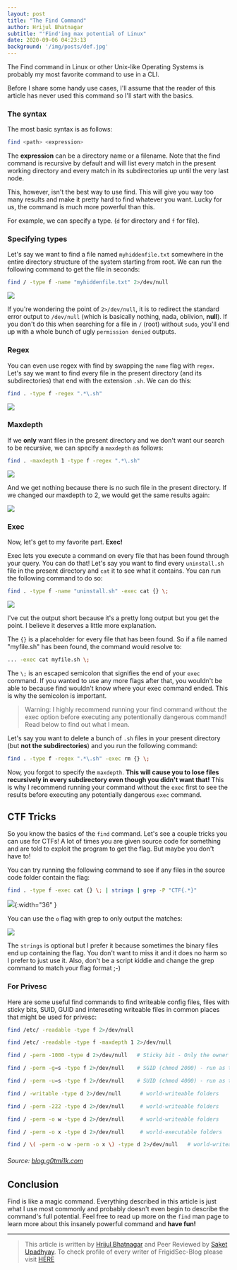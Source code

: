 ```yaml
---
layout: post
title: "The Find Command"
author: Hrijul Bhatnagar
subtitle: "'Find'ing max potential of Linux"
date: 2020-09-06 04:23:13 
background: '/img/posts/def.jpg'
---
```

The Find command in Linux or other Unix-like Operating Systems is probably my most favorite command to use in a CLI.

Before I share some handy use cases, I'll assume that the reader of this article has never used this command so I'll start with the basics.

### The syntax

The most basic syntax is as follows:

```bash
find <path> <expression>
```

The **expression** can be a directory name or a filename. Note that the find command is recursive by default and will list every match in the present working directory and every match in its subdirectories up until the very last node.

This, however, isn't the best way to use find. This will give you way too many results and make it pretty hard to find whatever you want. Lucky for us, the command is much more powerful than this.

For example, we can specify a type. (`d` for directory and `f` for file). 

### Specifying types

Let's say we want to find a file named `myhiddenfile.txt` somewhere in the entire directory structure of the system starting from root. We can run the following command to get the file in seconds:

```bash
find / -type f -name "myhiddenfile.txt" 2>/dev/null
```

![](/blog/img/postasset/find/ss1.png)

If you're wondering the point of `2>/dev/null`, it is to redirect the standard error output to `/dev/null` (which is basically nothing, nada, oblivion, **null**). If you don't do this when searching for a file in `/` (root) without `sudo`, you'll end up with a whole bunch of ugly `permission denied` outputs.

### Regex

You can even use regex with find by swapping the `name` flag with `regex`. Let's say we want to find every file in the present directory (and its subdirectories) that end with the extension `.sh`. We can do this:

```bash
find . -type f -regex ".*\.sh"
```

![](/blog/img/postasset/find/ss2.png)

### Maxdepth

If we **only** want files in the present directory and we don't want our search to be recursive, we can specify a `maxdepth` as follows:

```bash
find . -maxdepth 1 -type f -regex ".*\.sh"
```

![](/blog/img/postasset/find/ss3.png)

And we get nothing because there is no such file in the present directory. If we changed our maxdepth to 2, we would get the same results again:

![](/blog/img/postasset/find/ss4.png)

### Exec

Now, let's get to my favorite part. **Exec!**

Exec lets you execute a command on every file that has been found through your query. You can do that! Let's say you want to find every `uninstall.sh` file in the present directory and `cat` it to see what it contains. You can run the following command to do so:

```bash
find . -type f -name "uninstall.sh" -exec cat {} \;
```

![](/blog/img/postasset/find/ss5.png)

I've cut the output short because it's a pretty long output but you get the point. I believe it deserves a little more explanation.

The `{}` is a placeholder for every file that has been found. So if a file named "myfile.sh" has been found, the command would resolve to:

```bash
... -exec cat myfile.sh \;
```

The `\;` is an escaped semicolon that signifies the end of your `exec` command. If you wanted to use any more flags after that, you wouldn't be able to because find wouldn't know where your exec command ended. This is why the semicolon is important.

> Warning: I highly recommend running your find command without the exec option before executing any potentionally dangerous command! 
> Read below to find out what I mean.

Let's say you want to delete a bunch of `.sh` files in your present directory (but **not the subdirectories**) and you run the following command:

```bash
find . -type f -regex ".*\.sh" -exec rm {} \;
```

Now, you forgot to specify the `maxdepth`. **This will cause you to lose files recursively in every subdirectory even though you didn't want that!** This is why I recommend running your command without the `exec` first to see the results before executing any potentially dangerous `exec` command.

## CTF Tricks

So you know the basics of the `find` command. Let's see a couple tricks you can use for CTFs! A lot of times you are given source code for something and are told to exploit the program to get the flag. But maybe you don't have to! 

You can try running the following command to see if any files in the source code folder contain the flag:

```bash
find . -type f -exec cat {} \; | strings | grep -P "CTF{.*}"
```

![](/blog/img/postasset/find/ss6.png){:width="36" }

You can use the `o` flag with grep to only output the matches:

![](/blog/img/postasset/find/ss7.png)

The `strings` is optional but I prefer it because sometimes the binary files end up containing the flag. You don't want to miss it and it does no harm so I prefer to just use it. Also, don't be a script kiddie and change the grep command to match your flag format ;-)

### For Privesc

Here are some useful find commands to find writeable config files, files with sticky bits, SUID, GUID and intereseting writeable files in common places that might be used for privesc:

```bash
find /etc/ -readable -type f 2>/dev/null

find /etc/ -readable -type f -maxdepth 1 2>/dev/null

find / -perm -1000 -type d 2>/dev/null   # Sticky bit - Only the owner of the directory or the owner of a file can delete or rename here.

find / -perm -g=s -type f 2>/dev/null    # SGID (chmod 2000) - run as the group, not the user who started it.

find / -perm -u=s -type f 2>/dev/null    # SUID (chmod 4000) - run as the owner, not the user who started it.

find / -writable -type d 2>/dev/null      # world-writeable folders

find / -perm -222 -type d 2>/dev/null     # world-writeable folders

find / -perm -o w -type d 2>/dev/null     # world-writeable folders

find / -perm -o x -type d 2>/dev/null     # world-executable folders

find / \( -perm -o w -perm -o x \) -type d 2>/dev/null   # world-writeable & executable folders
```

###### Source: [blog.g0tmi1k.com](https://blog.g0tmi1k.com/2011/08/basic-linux-privilege-escalation/ "blog.g0tmi1k.com")

## Conclusion

Find is like a magic command. Everything described in this article is just what I use most commonly and probably doesn't even begin to describe the command's full potential. Feel free to read up more on the `find` man page to learn more about this insanely powerful command and **have fun!**


---

> This article is written by [Hrijul Bhatnagar](#) and Peer Reviewed by [Saket Upadhyay](#). To check profile of every writer of FrigidSec-Blog please visit [HERE](#)
